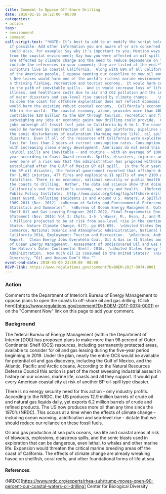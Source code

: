 ```yaml
---
title: Comment to Oppose Off-Shore Drilling
date: 2018-01-16 16:22:00 -08:00
categories:
- action
tags:
- environment
- comment
call-script-text: "*NOTE: It’s best to add to or modify the script below to personalize
  if possible. Add other information you are aware of or are concerned about. You
  could also, for example: Say why it’s important to you; Mention ways that you benefit
  from the coastal environment; Say how you were affected an oil spill; Say how you
  are affected by climate change and the need to reduce dependence on fossil fuels.*\n\n*Please
  include the references in your comment; they are listed at the end.*\n\n### Comment
  Script\nI live in coastal California.  Along with 69% of all Californians and most
  of the American people, I oppose opening our coastline to new oil and gas leases.
  \ New leases would harm one of the world’s richest marine environments that supports
  a thriving fishing, recreation and tourist economy.  It would harm coastal cities
  in the path of inevitable spills.  And it would increase loss of life, injury, cardio-pulmonary
  illness, and healthcare costs due to air and CO2 pollution and the increasing frequency
  of major disasters and sea-level rise caused by climate change.    \n\nA decision
  to open the coast for offshore exploration does not reflect economic realities and
  would harm the existing robust coastal economy.  California’s economy is ranked
  6th in the world.  The coastal economy, alone, provides more than 400,000 jobs and
  contributes $20 billion to the GDP through tourism, recreation and fishing, far
  outweighing any jobs or economic gains new drilling could provide.  Clean energy
  jobs outweigh all fossil fuel jobs in California by 6 to 1. The coastal economy
  would be harmed by construction of oil and gas platforms, pipelines and conveyances,
  the sonic disturbances of exploration (harming marine life), oil spills and climate-caused
  disasters. Even if all of the resources off California were exploited, the oil would
  last for less than 2 years at current consumption rates. Consumption is declining
  with increasing clean energy development. Americans do not need this oil and gas.
  \n\nOil spills are inevitable - and routine - with an average of 1000 reported per
  year according to Coast Guard records. Spills, disasters, injuries and death are
  even more of a risk now that the administration has proposed withdrawing the protections
  established after the Gulf of Mexico BP oil spill.  In the four years following
  the BP oil disaster, the federal government reported that offshore drilling accounted
  for 1,063 injuries, 477 fires and explosions,11 spills of over 2100 gals and 11
  fatalities. There is no economic, national security or public health reason to open
  the coasts to drilling.  Rather, the data and science show that doing so will harm
  California’s and the nation’s economy, security and health.  (References below.)\n\n\n**References:**\nCalifornia
  Public Policy Institute:  http://www.ppic.org/blog/tag/offshore-drilling/  \nUS
  Coast Guard, Polluting Incidents In and Around U.S. Waters, A Spill/Release Compendium:
  1969-2011 (Dec. 2012)  \nBureau of Safety and Environmental Enforcement, “Incident
  Statistics and Summaries”.  \nBureau of Ocean Energy Management, Outer continental
  Shelf Oil and Gas Leasing Program: 2017-2022, Final Programmatic Environmental Impact
  STatement (Nov. 2016) Vol I: Chpts. 1-6  \nHauer, M., Evan, J. and Mishra, D. (2016).
  \ Millions projected to be at risk from sea-level rise in the continental United
  States. Nature Climate Change, 6(7), pp 691-695.  \nUnited States Department of
  Commerce, National Oceanic and Atmospheric Administration, National Ocean Service,
  California 2014, Employment: Tourism and Recreation.  \nBeitman, Andy. Sierra Club.
  Report:  Clean Energy Jobs Overwhelm Coal, Oil & Gas in 41 States and D.C.\nBureau
  of Ocean Energy Management.  Assessment of Undiscovered Oil and Gas Resources of
  the Nation’s Outer Continental Shelf, 2016.  \nUnited States Energy Information
  Administration.  How much oil is consumed in the United States?  \nCenter for Biological
  Diversity, “Oil and Oceans Don’t Mix.”"
event-end-date: 2018-03-09 23:59:00 -08:00
RSVP-link: https://www.regulations.gov/comment?D=BOEM-2017-0074-0001
---
```


### Action
Comment to the Department of Interior’s Bureau of Energy Management to oppose plans to open the coasts to off-shore oil and gas drilling. (Click here)[https://www.regulations.gov/comment?D=BOEM-2017-0074-0001] or on the "Comment Now" link on this page to add your comment.

### Background
The federal Bureau of Energy Management (within the Department of Interior [DOI]) has proposed plans to make more than 98 percent of Outer Continental Shelf (OCS) resources, including permanently protected areas, available to consider for oil and gas leasing during the five-year period beginning in 2019. Under the plan, nearly the entire OCS would be available for potential oil and gas discovery,  including the Gulf of Mexico, and the Atlantic, Pacific and Arctic oceans.  According to the Natural Resources Defense Council this action is part of the most sweeping industrial assault in history on our oceans, marine life, coasts and all they support.  It would put every American coastal city at risk of another BP oil-spill type disaster.    


There is no energy security need for this action - only industry profits.  According to the NRDC, the US produces 12.9 million barrels of crude oil and natural gas liquids daily, yet exports 6.2 million barrels of crude and refined products.  The US now produces more oil than any time since the 1970’s (NRDC).  This occurs at a time when the effects of climate change - including ocean warming, acidification and sea-level rise - dictate that we should reduce our reliance on these fossil fuels.  


Oil and gas production at sea puts oceans, sea life and coastal areas at risk of blowouts, explosions, disastrous spills, and the sonic blasts used in exploration that can be dangerous, even lethal, to whales and other marine life. Expansion would threaten the critical marine breeding areas off the coast of California. The effects of climate change are already wreaking havoc on shellfish, coral reefs, and other foundational forms of life at sea.


#### References: 
(NRDC)[https://www.nrdc.org/experts/rhea-suh/trump-moves-open-90-percent-our-coastal-waters-oil-drilling]
Center for Biological Diversity